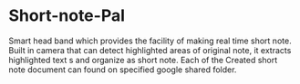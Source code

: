 # Short-note-Pal
Smart head band which provides the facility of making real time short note. Built in camera that can detect highlighted areas of original note, it extracts highlighted text s and organize as short note. Each of the Created short note document can found on specified google shared folder.
